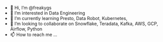 - 👋 Hi, I’m @freakygs
- 👀 I’m interested in Data Engineering
- 🌱 I’m currently learning Presto, Data Robot, Kubernetes, 
- 💞️ I’m looking to collaborate on Snowflake, Teradata, Kafka, AWS, GCP, Airflow, Python
- 📫 How to reach me ...

<!---
freakygs/freakygs is a ✨ special ✨ repository because its `README.md` (this file) appears on your GitHub profile.
You can click the Preview link to take a look at your changes.
--->
